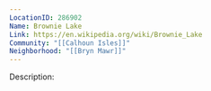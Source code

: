 ```yaml
---
LocationID: 286902
Name: Brownie Lake
Link: https://en.wikipedia.org/wiki/Brownie_Lake
Community: "[[Calhoun Isles]]"
Neighborhood: "[[Bryn Mawr]]"
---
```


Description:

